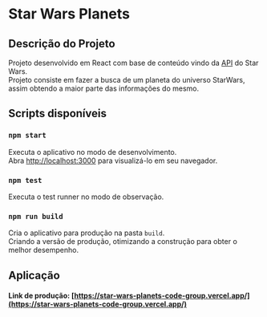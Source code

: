 # Star Wars Planets

## Descrição do Projeto
  Projeto desenvolvido em React com base de conteúdo vindo da <a href="https://swapi.py4e.com/">API</a> do Star Wars.\
  Projeto consiste em fazer a busca de um planeta do universo StarWars, assim obtendo a maior parte das informações do mesmo.

## Scripts disponíveis

### `npm start`

Executa o aplicativo no modo de desenvolvimento.\
Abra [http://localhost:3000](http://localhost:3000) para visualizá-lo em seu navegador.

### `npm test`

Executa o test runner no modo de observação.

### `npm run build`

Cria o aplicativo para produção na pasta `build`.\
Criando a versão de produção, otimizando a construção para obter o melhor desempenho.

## Aplicação
#### Link de produção: [https://star-wars-planets-code-group.vercel.app/](https://star-wars-planets-code-group.vercel.app/)
